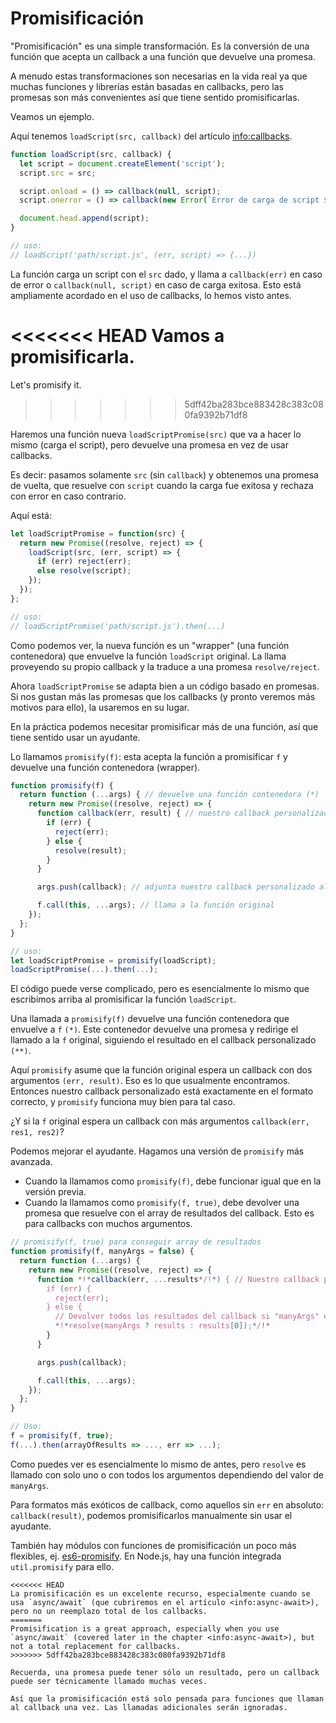 # Promisificación

"Promisificación" es una simple transformación. Es la conversión de una función que acepta un callback a una función que devuelve una promesa.

A menudo estas transformaciones son necesarias en la vida real ya que muchas funciones y librerías están basadas en callbacks, pero las promesas son más convenientes así que tiene sentido promisificarlas.

Veamos un ejemplo.

Aquí tenemos `loadScript(src, callback)` del artículo <info:callbacks>.

```js run
function loadScript(src, callback) {
  let script = document.createElement('script');
  script.src = src;

  script.onload = () => callback(null, script);
  script.onerror = () => callback(new Error(`Error de carga de script ${src}`));

  document.head.append(script);
}

// uso:
// loadScript('path/script.js', (err, script) => {...})
```

La función carga un script con el `src` dado, y llama a `callback(err)` en caso de error o `callback(null, script)` en caso de carga exitosa. Esto está ampliamente acordado en el uso de callbacks, lo hemos visto antes.

<<<<<<< HEAD
Vamos a promisificarla.
=======
Let's promisify it.
>>>>>>> 5dff42ba283bce883428c383c080fa9392b71df8

Haremos una función nueva `loadScriptPromise(src)` que va a hacer lo mismo (carga el script), pero devuelve una promesa en vez de usar callbacks.

Es decir: pasamos solamente `src` (sin `callback`) y obtenemos una promesa de vuelta, que resuelve con `script` cuando la carga fue exitosa y rechaza con error en caso contrario.

Aquí está:
```js
let loadScriptPromise = function(src) {
  return new Promise((resolve, reject) => {
    loadScript(src, (err, script) => {
      if (err) reject(err);
      else resolve(script);
    });
  });
};

// uso:
// loadScriptPromise('path/script.js').then(...)
```

Como podemos ver, la nueva función es un "wrapper" (una función contenedora) que envuelve la función `loadScript` original. La llama proveyendo su propio callback y la traduce a una promesa `resolve/reject`.

Ahora `loadScriptPromise` se adapta bien a un código basado en promesas. Si nos gustan más las promesas que los callbacks (y pronto veremos más motivos para ello), la usaremos en su lugar.

En la práctica podemos necesitar promisificar más de una función, así que tiene sentido usar un ayudante.

Lo llamamos `promisify(f)`: esta acepta la función a promisificar `f` y devuelve una función contenedora (wrapper).

```js
function promisify(f) {
  return function (...args) { // devuelve una función contenedora (*)
    return new Promise((resolve, reject) => {
      function callback(err, result) { // nuestro callback personalizado para f (**)
        if (err) {
          reject(err);
        } else {
          resolve(result);
        }
      }

      args.push(callback); // adjunta nuestro callback personalizado al final de los argumentos

      f.call(this, ...args); // llama a la función original
    });
  };
}

// uso:
let loadScriptPromise = promisify(loadScript);
loadScriptPromise(...).then(...);
```

El código puede verse complicado, pero es esencialmente lo mismo que escribimos arriba al promisificar la función `loadScript`.

Una llamada a `promisify(f)` devuelve una función contenedora que envuelve a `f` `(*)`. Este contenedor devuelve una promesa y redirige el llamado a la `f` original, siguiendo el resultado en el callback personalizado `(**)`.

Aquí `promisify` asume que la función original espera un callback con dos argumentos `(err, result)`. Eso es lo que usualmente encontramos. Entonces nuestro callback personalizado está exactamente en el formato correcto, y `promisify` funciona muy bien para tal caso.

¿Y si la `f` original espera un callback con más argumentos `callback(err, res1, res2)`?

Podemos mejorar el ayudante. Hagamos una versión de `promisify` más avanzada.

- Cuando la llamamos como `promisify(f)`, debe funcionar igual que en la versión previa.
- Cuando la llamamos como `promisify(f, true)`, debe devolver una promesa que resuelve con el array de resultados del callback. Esto es para callbacks con muchos argumentos.

```js
// promisify(f, true) para conseguir array de resultados
function promisify(f, manyArgs = false) {
  return function (...args) {
    return new Promise((resolve, reject) => {
      function *!*callback(err, ...results*/!*) { // Nuestro callback personalizado para f
        if (err) {
          reject(err);
        } else {
          // Devolver todos los resultados del callback si "manyArgs" es especificado
          *!*resolve(manyArgs ? results : results[0]);*/!*
        }
      }

      args.push(callback);

      f.call(this, ...args);
    });
  };
}

// Uso:
f = promisify(f, true);
f(...).then(arrayOfResults => ..., err => ...);
```

Como puedes ver es esencialmente lo mismo de antes, pero `resolve` es llamado con solo uno o con todos los argumentos dependiendo del valor de `manyArgs`. 

Para formatos más exóticos de callback, como aquellos sin `err` en absoluto: `callback(result)`, podemos promisificarlos manualmente sin usar el ayudante.

También hay módulos con funciones de promisificación un poco más flexibles, ej. [es6-promisify](https://github.com/digitaldesignlabs/es6-promisify). En Node.js, hay una función integrada `util.promisify` para ello.

```smart
<<<<<<< HEAD
La promisificación es un excelente recurso, especialmente cuando se usa `async/await` (que cubriremos en el artículo <info:async-await>), pero no un reemplazo total de los callbacks.
=======
Promisification is a great approach, especially when you use `async/await` (covered later in the chapter <info:async-await>), but not a total replacement for callbacks.
>>>>>>> 5dff42ba283bce883428c383c080fa9392b71df8

Recuerda, una promesa puede tener sólo un resultado, pero un callback puede ser técnicamente llamado muchas veces.

Así que la promisificación está solo pensada para funciones que llaman al callback una vez. Las llamadas adicionales serán ignoradas.
```
